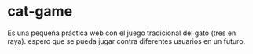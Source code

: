 # cat-game
Es una pequeña práctica web con el juego tradicional del gato (tres en raya). espero que se pueda jugar contra diferentes usuarios en un futuro.
